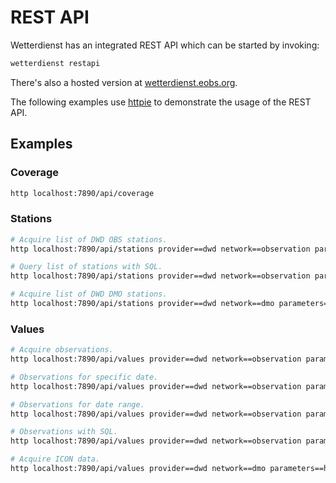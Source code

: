 # REST API

Wetterdienst has an integrated REST API which can be started by invoking:

```bash
wetterdienst restapi
```

There's also a hosted version at [wetterdienst.eobs.org](wetterdienst.eobs.org).

The following examples use [httpie](https://github.com/httpie/cli) to demonstrate the usage of the REST API.

## Examples

### Coverage

```bash
http localhost:7890/api/coverage
```

### Stations

```bash
# Acquire list of DWD OBS stations.
http localhost:7890/api/stations provider==dwd network==observation parameters==daily/kl periods==recent all==true

# Query list of stations with SQL.
http localhost:7890/api/stations provider==dwd network==observation parameters==daily/kl periods==recent sql=="SELECT * FROM data WHERE lower(name) LIKE lower('%dresden%');"

# Acquire list of DWD DMO stations.
http localhost:7890/api/stations provider==dwd network==dmo parameters==hourly/icon/temperature_air_mean_2m periods==recent all==true
```

### Values

```bash
# Acquire observations.
http localhost:7890/api/values provider==dwd network==observation parameters==daily/kl periods==recent station==1048,4411

# Observations for specific date.
http localhost:7890/api/values provider==dwd network==observation parameters==daily/kl periods==recent station==1048,4411 date==2020-08-01

# Observations for date range.
http localhost:7890/api/values provider==dwd network==observation parameters==daily/kl periods==recent station==1048,4411 date==2020-08-01/2020-08-05

# Observations with SQL.
http localhost:7890/api/values provider==dwd network==observation parameters==daily/kl periods==recent station==1048,4411 shape=="wide" sql=="SELECT * FROM data WHERE temperature_air_max_2m < 2.0;"

# Acquire ICON data.
http localhost:7890/api/values provider==dwd network==dmo parameters==hourly/icon/temperature_air_mean_2m station==01001 date==2024-05-27
```
